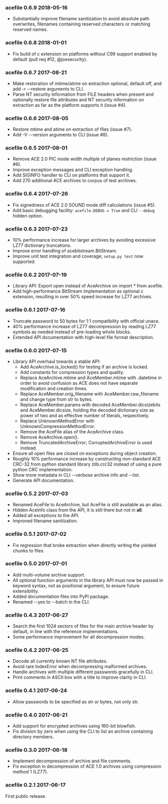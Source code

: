### acefile 0.6.9 2018-05-16

-   Substantially improve filename sanitization to avoid absolute path
    overwrites, filenames containing reserved characters or matching reserved
    names.


### acefile 0.6.8 2018-01-01

-   Fix build of c extension on platforms without C99 support enabled by
    default (pull req #12, @joesecurity).


### acefile 0.6.7 2017-08-21

-   Make restoration of mtime/atime on extraction optional, default off, and
    add -r --restore arguments to CLI.
-   Parse NT security information from FILE headers when present and optionally
    restore file attributes and NT security information on extraction as far as
    the platform supports it (issue #4).


### acefile 0.6.6 2017-08-05

-   Restore mtime and atime on extraction of files (issue #7).
-   Add -V --version arguments to CLI (issue #8).


### acefile 0.6.5 2017-08-01

-   Remove ACE 2.0 PIC mode width multiple of planes restriction (issue #6).
-   Improve exception messages and CLI exception handling.
-   Add SIGINFO handler to CLI on platforms that support it.
-   Add 270 additional ACE archives to corpus of test archives.


### acefile 0.6.4 2017-07-26

-   Fix signedness of ACE 2.0 SOUND mode diff calculations (issue #5).
-   Add basic debugging facility: `acefile.DEBUG = True` and CLI `--debug`
    hidden option.


### acefile 0.6.3 2017-07-23

-   10% performance increase for larger archives by avoiding excessive LZ77
    dictionary truncations.
-   Improve error handling of acebitstream.BitStream.
-   Improve unit test integration and coverage; `setup.py test` now supported.


### acefile 0.6.2 2017-07-19

-   Library API: Export open instead of AceArchive on import * from acefile.
-   Add high-performance BitStream implementation as optional c extension,
    resulting in over 50% speed increase for LZ77 archives.


### acefile 0.6.1 2017-07-16

-   Truncate password to 50 bytes for 1:1 compatibility with official unace.
-   40% performance increase of LZ77 decompression by reading LZ77 symbols as
    needed instead of pre-loading whole blocks.
-   Extended API documentation with high-level file format description.


### acefile 0.6.0 2017-07-15

-   Library API overhaul towards a stable API:
    -   Add AceArchive.is_locked() for testing if an archive is locked.
    -   Add constants for compression types and quality.
    -   Replace AceArchive.mtime and AceMember.mtime with .datetime in order
        to avoid confusion as ACE does not have separate modification and
        creation times.
    -   Replace AceMember.orig_filename with AceMember.raw_filename and
        change type from str to bytes.
    -   Replace AceMember.params with decoded AceMember.dicsizebits and
        AceMember.dicsize, holding the decoded dictionary size as power of
        two and as effective number of literals, respectively.
    -   Replace UnknownMethodError with UnknownCompressionMethodError.
    -   Remove the AceFile alias of the AceArchive class.
    -   Remove AceArchive.open().
    -   Remove TruncatedArchiveError; CorruptedArchiveError is used instead.
-   Ensure all open files are closed on exceptions during object creation.
-   Roughly 10% performance increase by constructing non-standard ACE CRC-32
    from python standard library zlib.crc32 instead of using a pure python
    CRC implementation.
-   Show more metadata in CLI --verbose archive info and --list.
-   Generate API documentation.


### acefile 0.5.2 2017-07-03

-   Renamed AceFile to AceArchive, but AceFile is still available as an alias.
-   Hidden AceInfo class from the API, it is still there but not in __all__.
-   Added all exceptions to the API.
-   Improved filename sanitization.


### acefile 0.5.1 2017-07-02

-   Fix regression that broke extraction when directly writing the yielded
    chunks to files.


### acefile 0.5.0 2017-07-01

-   Add multi-volume archive support.
-   All optional function arguments in the library API must now be passed in
    keyword syntax, not as positional argument, to ensure future extensibility.
-   Added documentation files into PyPI package.
-   Renamed --yes to --batch in the CLI.


### acefile 0.4.3 2017-06-27

-   Search the first 1024 sectors of files for the main archive header by
    default, in line with the reference implementations.
-   Some performance improvement for all decompression modes.


### acefile 0.4.2 2017-06-25

-   Decode all currently known NT file attributes.
-   Avoid rare IndexError when decompressing malformed archives.
-   Handle archives with multiple different passwords gracefully in CLI.
-   Print comments in ASCII box with a title to improve clarity in CLI.


### acefile 0.4.1 2017-06-24

-   Allow passwords to be specified as str or bytes, not only str.


### acefile 0.4.0 2017-06-21

-   Add support for encrypted archives using 160-bit blowfish.
-   Fix division by zero when using the CLI to list an archive containing
    directory members.


### acefile 0.3.0 2017-06-18

-   Implement decompression of archive and file comments.
-   Fix exception in decompression of ACE 1.0 archives using compression
    method 1 (LZ77).


### acefile 0.2.1 2017-06-17

First public release.


